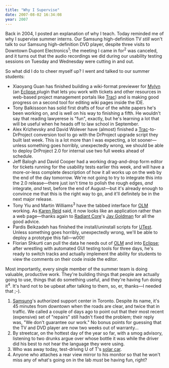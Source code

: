 ```yaml
---
title: "Why I Supervise"
date: 2007-08-02 16:34:08
year: 2007
---
```

Back in 2004, I posted an explanation of why I teach.  Today reminded me of why I supervise summer interns.  Our Samsung high-definition TV <em>still</em> won't talk to our Samsung high-definition DVD player, despite three visits to Downtown Dupont Electronics<sup>1</sup>; the meeting I came in for<sup>2</sup> was canceled, and it turns out that the audio recordings we did during our usability testing sessions on Tuesday and Wednesday were cutting in and out.

So what did I do to cheer myself up? I went and talked to our summer students:
<ul>
	<li>Xiaoyang Guan has finished building a wiki-format previewer for <a href="http://www.eclipse.org/mylyn/">Mylyn</a> (an <a href="http://www.eclipse.org">Eclipse </a>plugin that lets you work with tickets and other resources in web-based project management portals like <a href="http://trac.edgewall.org">Trac</a>) and is making good progress on a second tool for editing wiki pages inside the IDE.</li>
	<li>Tony Balkissoon has solid first drafts of four of the white papers he's been working on, and is well on his way to finishing a fifth. He wouldn't say that reading lawyerese is "fun", exactly, but he's learning a lot that will be useful when he heads off to law school in September.</li>
	<li>Alex Krizhevsky and David Wolever have (almost) finished a <a href="http://trac.edgewall.org">Trac</a>-to-DrProject conversion tool to go with the DrProject upgrade script they built last week.  This is a lot more than I was expecting, a lot sooner—unless something goes horribly, unexpectedly wrong, we should be able to deploy DrProject 2.0 for internal use two full weeks ahead of schedule.</li>
	<li>Jeff Balogh and David Cooper had a working drag-and-drop form editor for tickets running for the usability tests earlier this week, and will have a more-or-less complete description of how it all works up on the web by the end of the day tomorrow. We're not going to try to integrate this into the 2.0 release—there just isn't time to polish the rough edges, <em>and</em> integrate, <em>and</em> test, before the end of August—but it's already enough to convince me that this is the right way to go, and it'll definitely be in the next major release.</li>
	<li>Tony Yiu and Martin Williams<sup>3</sup> have the tabbed interface for <a href="http://www.drproject.org/olm">OLM</a> working.  As <a href="http://www.cs.toronto.edu/~reid">Karen Reid</a> said, it now looks like an application rather than a web page—thanks again to <a href="http://www.radiantcore.com">Radiant Core</a>'s <a href="http://www.radiantcore.com/blog/author/jgoldman">Jay Goldman</a> for all the good advice.</li>
	<li>Pardis Beikzadeh has finished the install/uninstall scripts for <a href="http://www.drproject.org/utest">UTest</a>. Unless something goes horribly, unexpectedly wrong, we'll be able to deploy a prototype this fall—w00t!</li>
	<li>Florian Shkurti can pull the data he needs out of <a href="http://www.drproject.org/olm">OLM</a> and into <a href="http://www.eclipse.org">Eclipse</a>; after wrestling with automated GUI testing tools for three days, he's ready to switch tracks and actually implement the ability for students to view the comments on their code inside the editor.</li>
</ul>
Most importantly, every single member of the summer team is doing valuable, productive work. They're building things that people are actually going to use, things that do something useful, and they're having fun doing it<sup>4</sup>. It's hard not to be upbeat after talking to them, so, er, thanks—I needed that ;-).
<ol>
	<li><a href="http://www.samsung.com">Samsung</a>'s authorized support center in Toronto. Despite its name, it's 45 minutes from downtown when the roads are clear, and twice that in traffic.  We called a couple of days ago to point out that their most recent (expensive) set of "repairs" still hadn't fixed the problem; their reply was, "We don't guarantee our work." No bonus points for guessing that the TV and DVD player are now two weeks out of warranty...</li>
	<li>By streetcar, on the hottest day of the year so far, with a smog advisory, listening to two drunks argue over whose bottle it was while the driver did his best to not hear the language they were using.</li>
	<li>Who was away today, test-driving U of T's <a href="http://www.blueskysolar.utoronto.ca/">solar car</a>.</li>
	<li>Anyone who attaches a rear view mirror to his monitor so that he won't miss any of what's going on in the lab <em>must</em> be having fun, right?</li>
</ol>
